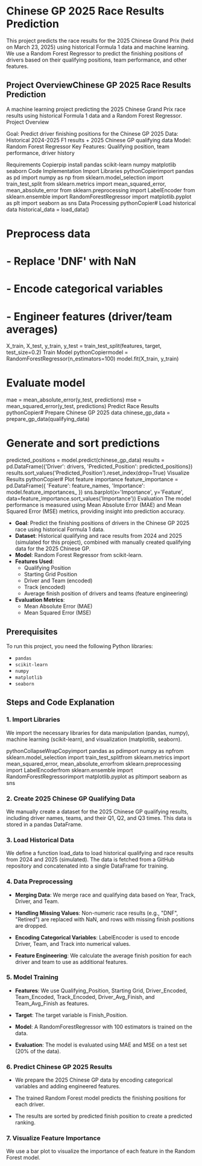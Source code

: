 # Chinese GP 2025 Race Results Prediction

This project predicts the race results for the 2025 Chinese Grand Prix (held on March 23, 2025) using historical Formula 1 data and machine learning. We use a Random Forest Regressor to predict the finishing positions of drivers based on their qualifying positions, team performance, and other features.

## Project OverviewChinese GP 2025 Race Results Prediction
A machine learning project predicting the 2025 Chinese Grand Prix race results using historical Formula 1 data and a Random Forest Regressor.
Project Overview

Goal: Predict driver finishing positions for the Chinese GP 2025
Data: Historical 2024-2025 F1 results + 2025 Chinese GP qualifying data
Model: Random Forest Regressor
Key Features: Qualifying position, team performance, driver history

Requirements
Copierpip install pandas scikit-learn numpy matplotlib seaborn
Code Implementation
Import Libraries
pythonCopierimport pandas as pd
import numpy as np
from sklearn.model_selection import train_test_split
from sklearn.metrics import mean_squared_error, mean_absolute_error
from sklearn.preprocessing import LabelEncoder
from sklearn.ensemble import RandomForestRegressor
import matplotlib.pyplot as plt
import seaborn as sns
Data Processing
pythonCopier# Load historical data
historical_data = load_data()

# Preprocess data
# - Replace 'DNF' with NaN
# - Encode categorical variables
# - Engineer features (driver/team averages)
X_train, X_test, y_train, y_test = train_test_split(features, target, test_size=0.2)
Train Model
pythonCopiermodel = RandomForestRegressor(n_estimators=100)
model.fit(X_train, y_train)

# Evaluate model
mae = mean_absolute_error(y_test, predictions)
mse = mean_squared_error(y_test, predictions)
Predict Race Results
pythonCopier# Prepare Chinese GP 2025 data
chinese_gp_data = prepare_gp_data(qualifying_data)

# Generate and sort predictions
predicted_positions = model.predict(chinese_gp_data)
results = pd.DataFrame({'Driver': drivers, 'Predicted_Position': predicted_positions})
results.sort_values('Predicted_Position').reset_index(drop=True)
Visualize Results
pythonCopier# Plot feature importance
feature_importance = pd.DataFrame({
    'Feature': feature_names,
    'Importance': model.feature_importances_
})
sns.barplot(x='Importance', y='Feature', data=feature_importance.sort_values('Importance'))
Evaluation
The model performance is measured using Mean Absolute Error (MAE) and Mean Squared Error (MSE) metrics, providing insight into prediction accuracy.

- **Goal**: Predict the finishing positions of drivers in the Chinese GP 2025 race using historical Formula 1 data.
- **Dataset**: Historical qualifying and race results from 2024 and 2025 (simulated for this project), combined with manually created qualifying data for the 2025 Chinese GP.
- **Model**: Random Forest Regressor from scikit-learn.
- **Features Used**:
  - Qualifying Position
  - Starting Grid Position
  - Driver and Team (encoded)
  - Track (encoded)
  - Average finish position of drivers and teams (feature engineering)
- **Evaluation Metrics**:
  - Mean Absolute Error (MAE)
  - Mean Squared Error (MSE)

## Prerequisites

To run this project, you need the following Python libraries:
- `pandas`
- `scikit-learn`
- `numpy`
- `matplotlib`
- `seaborn`


Steps and Code Explanation
--------------------------

### 1\. Import Libraries

We import the necessary libraries for data manipulation (pandas, numpy), machine learning (scikit-learn), and visualization (matplotlib, seaborn).

pythonCollapseWrapCopyimport pandas as pdimport numpy as npfrom sklearn.model\_selection import train\_test\_splitfrom sklearn.metrics import mean\_squared\_error, mean\_absolute\_errorfrom sklearn.preprocessing import LabelEncoderfrom sklearn.ensemble import RandomForestRegressorimport matplotlib.pyplot as pltimport seaborn as sns

### 2\. Create 2025 Chinese GP Qualifying Data

We manually create a dataset for the 2025 Chinese GP qualifying results, including driver names, teams, and their Q1, Q2, and Q3 times. This data is stored in a pandas DataFrame.

### 3\. Load Historical Data

We define a function load\_data to load historical qualifying and race results from 2024 and 2025 (simulated). The data is fetched from a GitHub repository and concatenated into a single DataFrame for training.

### 4\. Data Preprocessing

*   **Merging Data**: We merge race and qualifying data based on Year, Track, Driver, and Team.
    
*   **Handling Missing Values**: Non-numeric race results (e.g., "DNF", "Retired") are replaced with NaN, and rows with missing finish positions are dropped.
    
*   **Encoding Categorical Variables**: LabelEncoder is used to encode Driver, Team, and Track into numerical values.
    
*   **Feature Engineering**: We calculate the average finish position for each driver and team to use as additional features.
    

### 5\. Model Training

*   **Features**: We use Qualifying\_Position, Starting Grid, Driver\_Encoded, Team\_Encoded, Track\_Encoded, Driver\_Avg\_Finish, and Team\_Avg\_Finish as features.
    
*   **Target**: The target variable is Finish\_Position.
    
*   **Model**: A RandomForestRegressor with 100 estimators is trained on the data.
    
*   **Evaluation**: The model is evaluated using MAE and MSE on a test set (20% of the data).
    

### 6\. Predict Chinese GP 2025 Results

*   We prepare the 2025 Chinese GP data by encoding categorical variables and adding engineered features.
    
*   The trained Random Forest model predicts the finishing positions for each driver.
    
*   The results are sorted by predicted finish position to create a predicted ranking.
    

### 7\. Visualize Feature Importance

We use a bar plot to visualize the importance of each feature in the Random Forest model.
